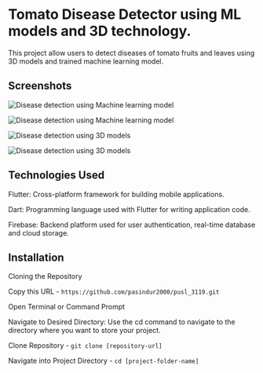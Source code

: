 
# Tomato Disease Detector using ML models and 3D technology.

This project allow users to detect diseases of tomato fruits and leaves using 3D models and trained machine learning model.


## Screenshots

![Disease detection using Machine learning model](screenshots/1.jpg)

![Disease detection using Machine learning model](screenshots/2.jpg)

![Disease detection using 3D models](screenshots/3.jpg)

![Disease detection using 3D models](screenshots/4.jpg)




## Technologies Used

Flutter: Cross-platform framework for building mobile applications.

Dart: Programming language used with Flutter for writing application code.

Firebase: Backend platform used for user authentication, real-time database and cloud storage.


## Installation

Cloning the Repository

Copy this URL - ```https://github.com/pasindur2000/pusl_3119.git ```

Open Terminal or Command Prompt

Navigate to Desired Directory: Use the cd command to navigate to the directory where you want to store your project.

Clone Repository -
```git clone [repository-url] ```

Navigate into Project Directory -
```cd [project-folder-name] ```
  



    